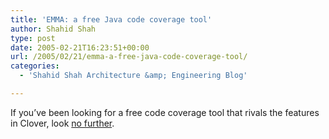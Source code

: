 ```yaml
---
title: 'EMMA: a free Java code coverage tool'
author: Shahid Shah
type: post
date: 2005-02-21T16:23:51+00:00
url: /2005/02/21/emma-a-free-java-code-coverage-tool/
categories:
  - 'Shahid Shah Architecture &amp; Engineering Blog'

---
```

If you&#8217;ve been looking for a free code coverage tool that rivals the features in Clover, look [no further][1].

 [1]: http://emma.sourceforge.net/